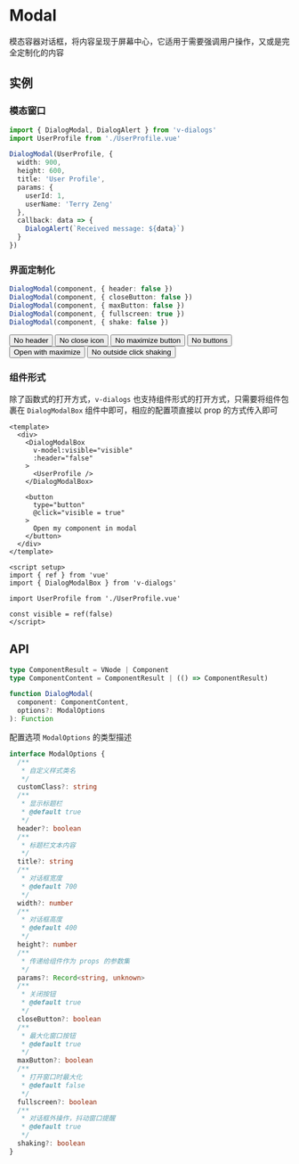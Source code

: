 # Modal

模态容器对话框，将内容呈现于屏幕中心，它适用于需要强调用户操作，又或是完全定制化的内容

## 实例

### 模态窗口

```ts
import { DialogModal, DialogAlert } from 'v-dialogs'
import UserProfile from './UserProfile.vue'

DialogModal(UserProfile, {
  width: 900,
  height: 600,
  title: 'User Profile',
  params: {
    userId: 1,
    userName: 'Terry Zeng'
  },
  callback: data => {
    DialogAlert(`Received message: ${data}`)
  }
})
```

### 界面定制化

```ts
DialogModal(component, { header: false })
DialogModal(component, { closeButton: false })
DialogModal(component, { maxButton: false })
DialogModal(component, { fullscreen: true })
DialogModal(component, { shake: false })
```

<div class="my-3">
  <button
    type="button"
    class="btn btn-dark me-2"
    @click="openModal({ header: false })"
  >No header</button>
  <button
    type="button"
    class="btn btn-dark me-2"
    @click="openModal({ closeButton: false })"
  >No close icon</button>
  <button
    type="button"
    class="btn btn-dark me-2"
    @click="openModal({ maxButton: false })"
  >No maximize button</button>
  <button
    type="button"
    class="btn btn-dark"
    @click="openModal({ closeButton: false, maxButton: false })"
  >No buttons</button>
</div>

<div class="my-3">
  <button
    type="button"
    class="btn btn-dark me-2"
    @click="openModal({ fullscreen: true })"
  >Open with maximize</button>
  <button
    type="button"
    class="btn btn-dark me-2"
    @click="openModal({ shake: false })"
  >No outside click shaking</button>
</div>

### 组件形式

除了函数式的打开方式，`v-dialogs` 也支持组件形式的打开方式，只需要将组件包裹在 `DialogModalBox` 组件中即可，相应的配置项直接以 prop 的方式传入即可

```vue
<template>
  <div>
    <DialogModalBox
      v-model:visible="visible"
      :header="false"
    >
      <UserProfile />
    </DialogModalBox>

    <button
      type="button"
      @click="visible = true"
    >
      Open my component in modal
    </button>
  </div>
</template>

<script setup>
import { ref } from 'vue'
import { DialogModalBox } from 'v-dialogs'

import UserProfile from './UserProfile.vue'

const visible = ref(false)
</script>
```

<script setup>
import { useModalExamples } from '@/script/dialog/modal'

const {
  openModal
} = useModalExamples()
</script>

## API

```ts
type ComponentResult = VNode | Component
type ComponentContent = ComponentResult | (() => ComponentResult)

function DialogModal(
  component: ComponentContent,
  options?: ModalOptions
): Function
```

配置选项 `ModalOptions` 的类型描述

```ts
interface ModalOptions {
  /**
   * 自定义样式类名
   */
  customClass?: string
  /**
   * 显示标题栏
   * @default true
   */
  header?: boolean
  /**
   * 标题栏文本内容
   */
  title?: string
  /**
   * 对话框宽度
   * @default 700
   */
  width?: number
  /**
   * 对话框高度
   * @default 400
   */
  height?: number
  /**
   * 传递给组件作为 props 的参数集
   */
  params?: Record<string, unknown>
  /**
   * 关闭按钮
   * @default true
   */
  closeButton?: boolean
  /**
   * 最大化窗口按钮
   * @default true
   */
  maxButton?: boolean
  /**
   * 打开窗口时最大化
   * @default false
   */
  fullscreen?: boolean
  /**
   * 对话框外操作，抖动窗口提醒
   * @default true
   */
  shaking?: boolean
}
```
